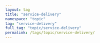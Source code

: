 ```yaml
---
layout: tag
title: "service-delivery"
namespace: "topic"
tag: "service-delivery"
full_tag: "topic/service-delivery"
permalink: /tags/topic/service-delivery/
---
```

